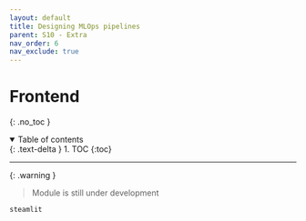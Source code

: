 ```yaml
---
layout: default
title: Designing MLOps pipelines
parent: S10 - Extra
nav_order: 6
nav_exclude: true
---
```


# Frontend
{: .no_toc }

<details open markdown="block">
  <summary>
    Table of contents
  </summary>
  {: .text-delta }
1. TOC
{:toc}
</details>

---

{: .warning }
> Module is still under development

`steamlit`